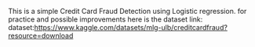This is a simple Credit Card Fraud Detection using Logistic regression.
for practice and possible improvements here is the dataset link:
dataset:https://www.kaggle.com/datasets/mlg-ulb/creditcardfraud?resource=download

